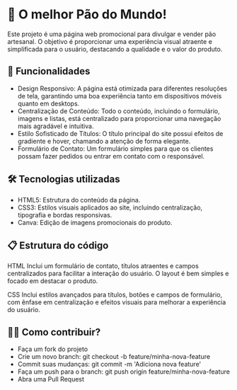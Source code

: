 # 🍞 O melhor Pão do Mundo!
Este projeto é uma página web promocional para divulgar e vender pão artesanal. O objetivo é proporcionar uma experiência visual atraente e simplificada para o usuário, destacando a qualidade e o valor do produto.

## 🚀 Funcionalidades
- Design Responsivo: A página está otimizada para diferentes resoluções de tela, garantindo uma boa experiência tanto em dispositivos móveis quanto em desktops.
- Centralização de Conteúdo: Todo o conteúdo, incluindo o formulário, imagens e listas, está centralizado para proporcionar uma navegação mais agradável e intuitiva.
- Estilo Sofisticado de Títulos: O título principal do site possui efeitos de gradiente e hover, chamando a atenção de forma elegante.
- Formulário de Contato: Um formulário simples para que os clientes possam fazer pedidos ou entrar em contato com o responsável.

## 🛠️ Tecnologias utilizadas
- HTML5: Estrutura do conteúdo da página.
- CSS3: Estilos visuais aplicados ao site, incluindo centralização, tipografia e bordas responsivas.
- Canva: Edição de imagens promocionais do produto.

## 📋 Estrutura do código
HTML
Inclui um formulário de contato, títulos atraentes e campos centralizados para facilitar a interação do usuário. O layout é bem simples e focado em destacar o produto.

CSS
Inclui estilos avançados para títulos, botões e campos de formulário, com ênfase em centralização e efeitos visuais para melhorar a experiência do usuário.

## 👩‍💻 Como contribuir?
+ Faça um fork do projeto
+ Crie um novo branch: git checkout -b feature/minha-nova-feature
+ Commit suas mudanças: git commit -m 'Adiciona nova feature'
+ Faça um push para o branch: git push origin feature/minha-nova-feature
+ Abra uma Pull Request
